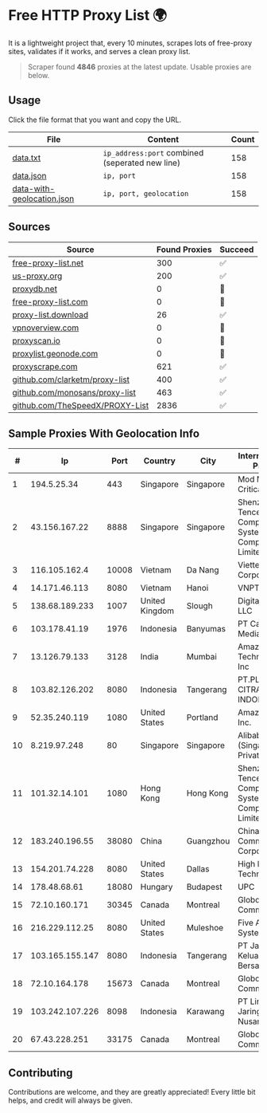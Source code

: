 
# Free HTTP Proxy List 🌍

It is a lightweight project that, every 10 minutes, scrapes lots of free-proxy sites, validates if it works, and serves a clean proxy list.


> Scraper found **4846** proxies at the latest update. Usable proxies are below.

## Usage

Click the file format that you want and copy the URL.


|File|Content|Count|
|----|-------|-----|
|[data.txt](https://raw.githubusercontent.com/themiralay/Proxy-List-World/master/data.txt)|`ip_address:port` combined (seperated new line)|158|
|[data.json](https://raw.githubusercontent.com/themiralay/Proxy-List-World/master/data.json)|`ip, port`|158|
|[data-with-geolocation.json](https://raw.githubusercontent.com/themiralay/Proxy-List-World/master/data-with-geolocation.json)|`ip, port, geolocation`|158|

## Sources

|Source|Found Proxies|Succeed|
|------|-------------|-------|
|[free-proxy-list.net](https://free-proxy-list.net)|300|✅|
|[us-proxy.org](https://www.us-proxy.org)|200|✅|
|[proxydb.net](http://proxydb.net)|0|🚫|
|[free-proxy-list.com](https://free-proxy-list.com/?page=&port=&type%5B%5D=http&type%5B%5D=https&up_time=0&search=Search)|0|🚫|
|[proxy-list.download](https://www.proxy-list.download/HTTP)|26|✅|
|[vpnoverview.com](https://vpnoverview.com/privacy/anonymous-browsing/free-proxy-servers)|0|🚫|
|[proxyscan.io](https://www.proxyscan.io)|0|🚫|
|[proxylist.geonode.com](https://proxylist.geonode.com/api/proxy-list?limit=300&page=1&sort_by=lastChecked&sort_type=desc&protocols=http,https)|0|🚫|
|[proxyscrape.com](https://api.proxyscrape.com/v2/?request=displayproxies&protocol=http&timeout=10000&country=all&ssl=all&anonymity=all)|621|✅|
|[github.com/clarketm/proxy-list](https://raw.githubusercontent.com/clarketm/proxy-list/master/proxy-list-raw.txt)|400|✅|
|[github.com/monosans/proxy-list](https://raw.githubusercontent.com/monosans/proxy-list/main/proxies/http.txt)|463|✅|
|[github.com/TheSpeedX/PROXY-List](https://raw.githubusercontent.com/TheSpeedX/PROXY-List/master/http.txt)|2836|✅|


## Sample Proxies With Geolocation Info

|#|Ip|Port|Country|City|Internet Service Provider|
|-|--|----|-------|----|-------------------------|
|1|194.5.25.34|443|Singapore|Singapore|Mod Mission Critical LLC|
|2|43.156.167.22|8888|Singapore|Singapore|Shenzhen Tencent Computer Systems Company Limited|
|3|116.105.162.4|10008|Vietnam|Da Nang|Viettel Corporation|
|4|14.171.46.113|8080|Vietnam|Hanoi|VNPT-VNNIC|
|5|138.68.189.233|1007|United Kingdom|Slough|DigitalOcean, LLC|
|6|103.178.41.19|1976|Indonesia|Banyumas|PT Cakrawala Media Data|
|7|13.126.79.133|3128|India|Mumbai|Amazon Technologies Inc|
|8|103.82.126.202|8080|Indonesia|Tangerang|PT.PLATINUM CITRA INDONESIA|
|9|52.35.240.119|1080|United States|Portland|Amazon.com, Inc.|
|10|8.219.97.248|80|Singapore|Singapore|Alibaba Cloud (Singapore) Private Limited|
|11|101.32.14.101|1080|Hong Kong|Hong Kong|Shenzhen Tencent Computer Systems Company Limited|
|12|183.240.196.55|38080|China|Guangzhou|China Mobile Communications Corporation|
|13|154.201.74.228|8080|United States|Dallas|High Family Technology Co|
|14|178.48.68.61|18080|Hungary|Budapest|UPC|
|15|72.10.160.171|30345|Canada|Montreal|GloboTech Communications|
|16|216.229.112.25|8080|United States|Muleshoe|Five Area Systems, LLC|
|17|103.165.155.147|8080|Indonesia|Tangerang|PT Jaringan Keluarga Bersama|
|18|72.10.164.178|15673|Canada|Montreal|GloboTech Communications|
|19|103.242.107.226|8098|Indonesia|Karawang|PT Lintas Jaringan Nusantara|
|20|67.43.228.251|33175|Canada|Montreal|GloboTech Communications|



## Contributing

Contributions are welcome, and they are greatly appreciated! Every
little bit helps, and credit will always be given.

